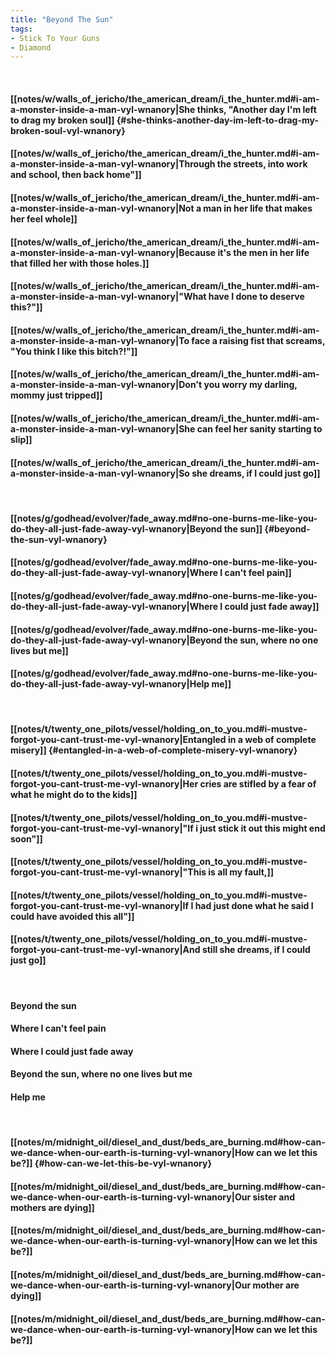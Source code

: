 ```yaml
---
title: "Beyond The Sun"
tags:
- Stick To Your Guns
- Diamond
---
```

&nbsp;
#### [[notes/w/walls_of_jericho/the_american_dream/i_the_hunter.md#i-am-a-monster-inside-a-man-vyl-wnanory|She thinks, "Another day I'm left to drag my broken soul]] {#she-thinks-another-day-im-left-to-drag-my-broken-soul-vyl-wnanory}
#### [[notes/w/walls_of_jericho/the_american_dream/i_the_hunter.md#i-am-a-monster-inside-a-man-vyl-wnanory|Through the streets, into work and school, then back home"]]
#### [[notes/w/walls_of_jericho/the_american_dream/i_the_hunter.md#i-am-a-monster-inside-a-man-vyl-wnanory|Not a man in her life that makes her feel whole]]
#### [[notes/w/walls_of_jericho/the_american_dream/i_the_hunter.md#i-am-a-monster-inside-a-man-vyl-wnanory|Because it's the men in her life that filled her with those holes.]]
#### [[notes/w/walls_of_jericho/the_american_dream/i_the_hunter.md#i-am-a-monster-inside-a-man-vyl-wnanory|"What have I done to deserve this?"]]
#### [[notes/w/walls_of_jericho/the_american_dream/i_the_hunter.md#i-am-a-monster-inside-a-man-vyl-wnanory|To face a raising fist that screams, "You think I like this bitch?!"]]
#### [[notes/w/walls_of_jericho/the_american_dream/i_the_hunter.md#i-am-a-monster-inside-a-man-vyl-wnanory|Don't you worry my darling, mommy just tripped]]
#### [[notes/w/walls_of_jericho/the_american_dream/i_the_hunter.md#i-am-a-monster-inside-a-man-vyl-wnanory|She can feel her sanity starting to slip]]
#### [[notes/w/walls_of_jericho/the_american_dream/i_the_hunter.md#i-am-a-monster-inside-a-man-vyl-wnanory|So she dreams, if I could just go]]
&nbsp;
#### [[notes/g/godhead/evolver/fade_away.md#no-one-burns-me-like-you-do-they-all-just-fade-away-vyl-wnanory|Beyond the sun]] {#beyond-the-sun-vyl-wnanory}
#### [[notes/g/godhead/evolver/fade_away.md#no-one-burns-me-like-you-do-they-all-just-fade-away-vyl-wnanory|Where I can't feel pain]]
#### [[notes/g/godhead/evolver/fade_away.md#no-one-burns-me-like-you-do-they-all-just-fade-away-vyl-wnanory|Where I could just fade away]]
#### [[notes/g/godhead/evolver/fade_away.md#no-one-burns-me-like-you-do-they-all-just-fade-away-vyl-wnanory|Beyond the sun, where no one lives but me]]
#### [[notes/g/godhead/evolver/fade_away.md#no-one-burns-me-like-you-do-they-all-just-fade-away-vyl-wnanory|Help me]]
&nbsp;
#### [[notes/t/twenty_one_pilots/vessel/holding_on_to_you.md#i-mustve-forgot-you-cant-trust-me-vyl-wnanory|Entangled in a web of complete misery]] {#entangled-in-a-web-of-complete-misery-vyl-wnanory}
#### [[notes/t/twenty_one_pilots/vessel/holding_on_to_you.md#i-mustve-forgot-you-cant-trust-me-vyl-wnanory|Her cries are stifled by a fear of what he might do to the kids]]
#### [[notes/t/twenty_one_pilots/vessel/holding_on_to_you.md#i-mustve-forgot-you-cant-trust-me-vyl-wnanory|"If i just stick it out this might end soon"]]
#### [[notes/t/twenty_one_pilots/vessel/holding_on_to_you.md#i-mustve-forgot-you-cant-trust-me-vyl-wnanory|"This is all my fault,]]
#### [[notes/t/twenty_one_pilots/vessel/holding_on_to_you.md#i-mustve-forgot-you-cant-trust-me-vyl-wnanory|If I had just done what he said I could have avoided this all"]]
#### [[notes/t/twenty_one_pilots/vessel/holding_on_to_you.md#i-mustve-forgot-you-cant-trust-me-vyl-wnanory|And still she dreams, if I could just go]]
&nbsp;
#### Beyond the sun
#### Where I can't feel pain
#### Where I could just fade away
#### Beyond the sun, where no one lives but me
#### Help me
&nbsp;
#### [[notes/m/midnight_oil/diesel_and_dust/beds_are_burning.md#how-can-we-dance-when-our-earth-is-turning-vyl-wnanory|How can we let this be?]] {#how-can-we-let-this-be-vyl-wnanory}
#### [[notes/m/midnight_oil/diesel_and_dust/beds_are_burning.md#how-can-we-dance-when-our-earth-is-turning-vyl-wnanory|Our sister and mothers are dying]]
#### [[notes/m/midnight_oil/diesel_and_dust/beds_are_burning.md#how-can-we-dance-when-our-earth-is-turning-vyl-wnanory|How can we let this be?]]
#### [[notes/m/midnight_oil/diesel_and_dust/beds_are_burning.md#how-can-we-dance-when-our-earth-is-turning-vyl-wnanory|Our mother are dying]]
#### [[notes/m/midnight_oil/diesel_and_dust/beds_are_burning.md#how-can-we-dance-when-our-earth-is-turning-vyl-wnanory|How can we let this be?]]
